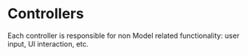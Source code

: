 ﻿# Controllers
Each controller is responsible for non Model related functionality: user input, UI interaction, etc.